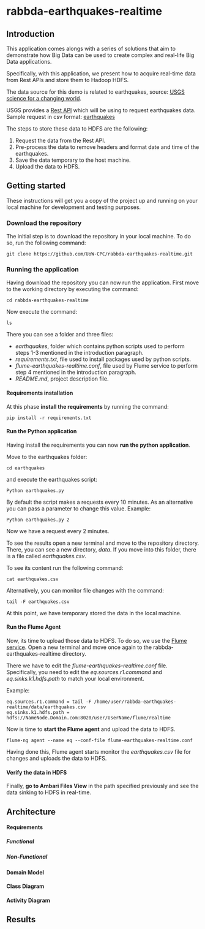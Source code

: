 # rabbda-earthquakes-realtime

## Introduction
This application comes alongs with a series of solutions that aim to demonstrate how Big Data can be used to create complex and real-life Big Data applications.

Specifically, with this application, we present how to acquire real-time data from Rest APIs and store them to Hadoop HDFS.

The data source for this demo is related to earthquakes, source: [USGS science for a changing world](https://earthquake.usgs.gov).

USGS provides a [Rest API](https://earthquake.usgs.gov/fdsnws/event/1/) which will be using to request earthquakes data.
Sample request in csv format: [earthquakes](https://earthquake.usgs.gov/fdsnws/event/1/query?format=csv&starttime=2020-02-18T00:00:00.000Z&endtime=2020-02-19T00:00:00.000)

The steps to store these data to HDFS are the following:
 1. Request the data from the Rest API.
 2. Pre-process the data to remove headers and format date and time of the earthquakes.
 3. Save the data temporary to the host machine.
 4. Upload the data to HDFS.
 
 ## Getting started
 These instructions will get you a copy of the project up and running on your local machine for development and testing purposes.
 
 ### Download the repository
 The initial step is to download the repository in your local machine. To do so, run the following command:
 ```
 git clone https://github.com/UoW-CPC/rabbda-earthquakes-realtime.git
 ```
 
 ### Running the application
 Having download the repository you can now run the application.
 First move to the working directory by executing the command:
 ```
 cd rabbda-earthquakes-realtime
 ``` 
 Now execute the command:
 ```
 ls
 ```
 There you can see a folder and three files:
 * _earthquakes_, folder which contains python scripts used to perform steps 1-3 mentioned in the introduction paragraph. 
 * _requirements.txt_, file used to install packages used by python scripts.
 * _flume-earthquakes-realtime.conf_, file used by Flume service to perform step 4 mentioned in the introduction paragraph.
 * _README.md_, project description file.
 
 #### Requirements installation
 
 At this phase __install the requirements__ by running the command:
 
 ```
 pip install -r requirements.txt
 ```
 
 #### Run the Python application
 
 Having install the requirements you can now __run the python application__. 
 
 Move to the earthquakes folder:
 ```
 cd earthquakes
 ```
 and execute the earthquakes script:
 ```
 Python earthquakes.py
 ```
 By default the script makes a requests every 10 minutes. As an alternative you can pass a parameter to change this value. Example:
  ```
 Python earthquakes.py 2
 ```
 Now we have a request every 2 minutes.
 
 To see the results open a new terminal and move to the repository directory. There, you can see a new directory, _data_. If you move into this folder, there is a file called _earthquakes.csv_.
 
 To see its content run the following command:
   ```
 cat earthquakes.csv
 ```
 Alternatively, you can monitor file changes with the command:
 ```
 tail -F earthquakes.csv
 ```
 
 At this point, we have temporary stored the data in the local machine.
 
 #### Run the Flume Agent
  
 Now, its time to upload those data to HDFS. To do so, we use the [Flume service](https://flume.apache.org/).
 Open a new terminal and move once again to the rabbda-earthquakes-realtime directory.
 
 There we have to edit the _flume-earthquakes-realtime.conf_ file.
 Specifically, you need to edit the  _eq.sources.r1.command_ and _eq.sinks.k1.hdfs.path_ to match your local environment.
 
 
 Example: 
 ```
 eq.sources.r1.command = tail -F /home/user/rabbda-earthquakes-realtime/data/earthquakes.csv
 eq.sinks.k1.hdfs.path = hdfs://NameNode.Domain.com:8020/user/UserName/flume/realtime
 ```
 Now is time to __start the Flume agent__ and upload the data to HDFS.
 ```
 flume-ng agent --name eq --conf-file flume-earthquakes-realtime.conf
 ```
 Having done this, Flume agent starts monitor the _earthquakes.csv_ file for changes and uploads the data to HDFS.
 
 #### Verify the data in HDFS
 Finally, __go to Ambari Files View__ in the path specified previously and see the data sinking to HDFS in real-time.
 
 ## Architecture
 
 #### Requirements
 ##### Functional
 ##### Non-Functional
 #### Domain Model
 #### Class Diagram
 #### Activity Diagram
 
 ## Results
 
 
 